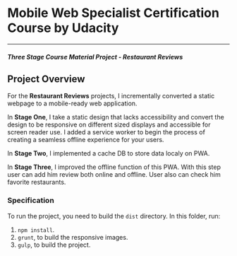 # Mobile Web Specialist Certification Course by Udacity
---
#### _Three Stage Course Material Project - Restaurant Reviews_

## Project Overview

For the **Restaurant Reviews** projects, I incrementally converted a static webpage to a mobile-ready web application.

In **Stage One**, I take a static design that lacks accessibility and convert the design to be responsive on different sized displays and accessible for screen reader use. I added a service worker to begin the process of creating a seamless offline experience for your users.

In **Stage Two**, I implemented a cache DB to store data localy on PWA.

In **Stage Three**, I improved the offline function of this PWA. With this step user can add him review both online and offline. User also can check him favorite restaurants.

### Specification

To run the project, you need to build the `dist` directory. In this folder, run:

1. `npm install`.
2. `grunt`, to build the responsive images.
3. `gulp`, to build the project.
